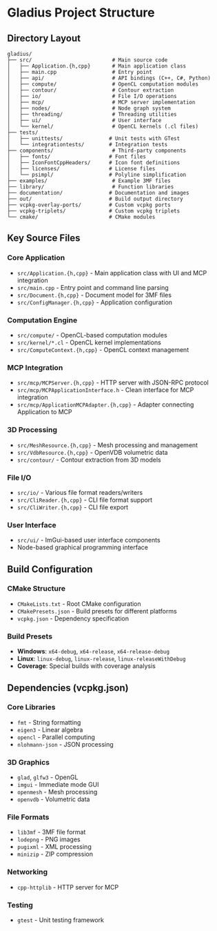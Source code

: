 # Gladius Project Structure

## Directory Layout

```
gladius/
├── src/                          # Main source code
│   ├── Application.{h,cpp}       # Main application class
│   ├── main.cpp                  # Entry point
│   ├── api/                      # API bindings (C++, C#, Python)
│   ├── compute/                  # OpenCL computation modules
│   ├── contour/                  # Contour extraction
│   ├── io/                       # File I/O operations
│   ├── mcp/                      # MCP server implementation
│   ├── nodes/                    # Node graph system
│   ├── threading/                # Threading utilities
│   ├── ui/                       # User interface
│   └── kernel/                   # OpenCL kernels (.cl files)
├── tests/
│   ├── unittests/               # Unit tests with GTest
│   └── integrationtests/        # Integration tests
├── components/                   # Third-party components
│   ├── fonts/                   # Font files
│   ├── IconFontCppHeaders/      # Icon font definitions
│   ├── licenses/                # License files
│   └── psimpl/                  # Polyline simplification
├── examples/                     # Example 3MF files
├── library/                      # Function libraries
├── documentation/               # Documentation and images
├── out/                         # Build output directory
├── vcpkg-overlay-ports/         # Custom vcpkg ports
├── vcpkg-triplets/              # Custom vcpkg triplets
└── cmake/                       # CMake modules
```

## Key Source Files

### Core Application
- `src/Application.{h,cpp}` - Main application class with UI and MCP integration
- `src/main.cpp` - Entry point and command line parsing
- `src/Document.{h,cpp}` - Document model for 3MF files
- `src/ConfigManager.{h,cpp}` - Application configuration

### Computation Engine
- `src/compute/` - OpenCL-based computation modules
- `src/kernel/*.cl` - OpenCL kernel implementations
- `src/ComputeContext.{h,cpp}` - OpenCL context management

### MCP Integration
- `src/mcp/MCPServer.{h,cpp}` - HTTP server with JSON-RPC protocol
- `src/mcp/MCPApplicationInterface.h` - Clean interface for MCP integration
- `src/mcp/ApplicationMCPAdapter.{h,cpp}` - Adapter connecting Application to MCP

### 3D Processing
- `src/MeshResource.{h,cpp}` - Mesh processing and management
- `src/VdbResource.{h,cpp}` - OpenVDB volumetric data
- `src/contour/` - Contour extraction from 3D models

### File I/O
- `src/io/` - Various file format readers/writers
- `src/CliReader.{h,cpp}` - CLI file format support
- `src/CliWriter.{h,cpp}` - CLI file export

### User Interface
- `src/ui/` - ImGui-based user interface components
- Node-based graphical programming interface

## Build Configuration

### CMake Structure
- `CMakeLists.txt` - Root CMake configuration
- `CMakePresets.json` - Build presets for different platforms
- `vcpkg.json` - Dependency specification

### Build Presets
- **Windows**: `x64-debug`, `x64-release`, `x64-release-debug`
- **Linux**: `linux-debug`, `linux-release`, `linux-releaseWithDebug`
- **Coverage**: Special builds with coverage analysis

## Dependencies (vcpkg.json)

### Core Libraries
- `fmt` - String formatting
- `eigen3` - Linear algebra
- `opencl` - Parallel computing
- `nlohmann-json` - JSON processing

### 3D Graphics
- `glad`, `glfw3` - OpenGL
- `imgui` - Immediate mode GUI
- `openmesh` - Mesh processing
- `openvdb` - Volumetric data

### File Formats
- `lib3mf` - 3MF file format
- `lodepng` - PNG images
- `pugixml` - XML processing
- `minizip` - ZIP compression

### Networking
- `cpp-httplib` - HTTP server for MCP

### Testing
- `gtest` - Unit testing framework